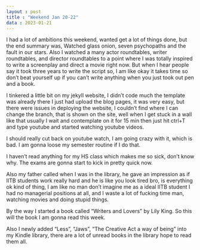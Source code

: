```yaml
---
layout : post
title : "Weekend Jan 20-22"
data : 2023-01-21
---
```

I had a lot of ambitions this weekend, wanted get a lot of things done, but the end summary was, Watched glass onion, seven psychopaths and the fault in our stars. Also I watched a many actor roundtables, writer roundtables, and director roundtables to a point where I was totally inspired to write a screenplay and direct a movie right now. But when I hear people say it took three years to write the script so, I am like okay it takes time so don’t beat yourself up if you can’t write anything when you just took out pen and a book.

I tinkered a little bit on my jekyll website, I didn’t code much the template was already there I just had upload the blog pages, it was very easy, but there were issues in deploying the website, I couldn’t find where I can change the branch, that is shown on the site, well when I get stuck in a wall like that usually I wait and contemplate on it for 15 min then just hit ctrl+T and type youtube and started watching youtube videos.

I should really cut back on youtube watch, I am going crazy with it, which is bad. I am gonna loose my semester routine if I do that.

I haven’t read anything for my HS class which makes me so sick, don’t know why. The exams are gonna start to kick in pretty quick now.

Also my father called when I was in the library, he gave an impression as if IITB students work really hard and he is like you look tired bro, is everything ok kind of thing, I am like no man don’t imagine me as a ideal IITB student I had no managerial positions at all, and I waste a lot of fucking time man, watching movies and doing stupid things.

By the way I started a book called “Writers and Lovers” by Lily King. So this will the book I am gonna read this week.

Also I newly added “Less”, “Jaws”, “The Creative Act a way of being” into my Kindle library, there are a lot of unread books in the library hope to read them all.